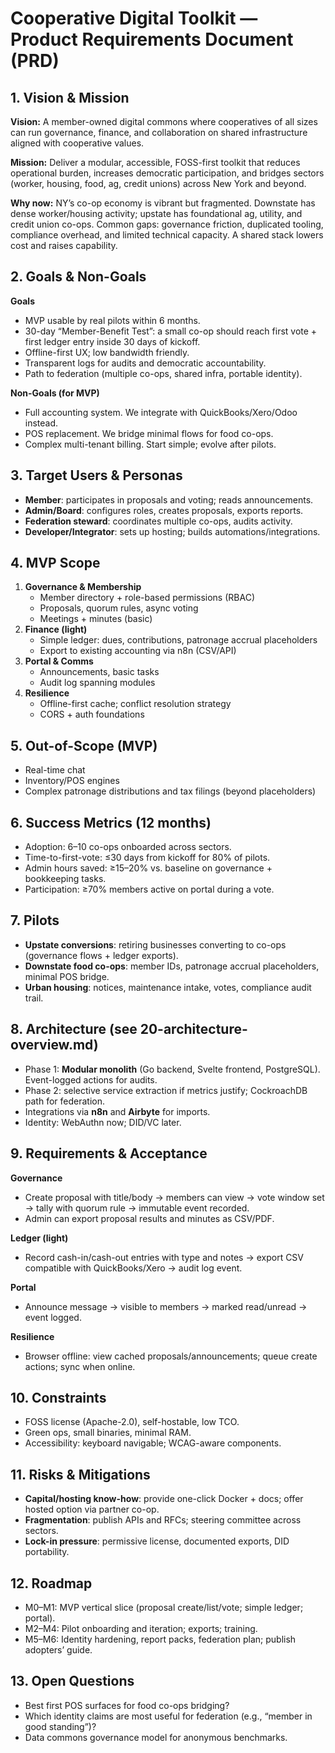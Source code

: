 # Cooperative Digital Toolkit — Product Requirements Document (PRD)

## 1. Vision & Mission
**Vision:** A member-owned digital commons where cooperatives of all sizes can run governance, finance, and collaboration on shared infrastructure aligned with cooperative values.

**Mission:** Deliver a modular, accessible, FOSS-first toolkit that reduces operational burden, increases democratic participation, and bridges sectors (worker, housing, food, ag, credit unions) across New York and beyond.

**Why now:** NY’s co-op economy is vibrant but fragmented. Downstate has dense worker/housing activity; upstate has foundational ag, utility, and credit union co-ops. Common gaps: governance friction, duplicated tooling, compliance overhead, and limited technical capacity. A shared stack lowers cost and raises capability.

## 2. Goals & Non-Goals
**Goals**
- MVP usable by real pilots within 6 months.
- 30-day “Member-Benefit Test”: a small co-op should reach first vote + first ledger entry inside 30 days of kickoff.
- Offline-first UX; low bandwidth friendly.
- Transparent logs for audits and democratic accountability.
- Path to federation (multiple co-ops, shared infra, portable identity).

**Non-Goals (for MVP)**
- Full accounting system. We integrate with QuickBooks/Xero/Odoo instead.
- POS replacement. We bridge minimal flows for food co-ops.
- Complex multi-tenant billing. Start simple; evolve after pilots.

## 3. Target Users & Personas
- **Member**: participates in proposals and voting; reads announcements.
- **Admin/Board**: configures roles, creates proposals, exports reports.
- **Federation steward**: coordinates multiple co-ops, audits activity.
- **Developer/Integrator**: sets up hosting; builds automations/integrations.

## 4. MVP Scope
1) **Governance & Membership**
   - Member directory + role-based permissions (RBAC)
   - Proposals, quorum rules, async voting
   - Meetings + minutes (basic)
2) **Finance (light)**
   - Simple ledger: dues, contributions, patronage accrual placeholders
   - Export to existing accounting via n8n (CSV/API)
3) **Portal & Comms**
   - Announcements, basic tasks
   - Audit log spanning modules
4) **Resilience**
   - Offline-first cache; conflict resolution strategy
   - CORS + auth foundations

## 5. Out-of-Scope (MVP)
- Real-time chat
- Inventory/POS engines
- Complex patronage distributions and tax filings (beyond placeholders)

## 6. Success Metrics (12 months)
- Adoption: 6–10 co-ops onboarded across sectors.
- Time-to-first-vote: ≤30 days from kickoff for 80% of pilots.
- Admin hours saved: ≥15–20% vs. baseline on governance + bookkeeping tasks.
- Participation: ≥70% members active on portal during a vote.

## 7. Pilots
- **Upstate conversions**: retiring businesses converting to co-ops (governance flows + ledger exports).
- **Downstate food co-ops**: member IDs, patronage accrual placeholders, minimal POS bridge.
- **Urban housing**: notices, maintenance intake, votes, compliance audit trail.

## 8. Architecture (see 20-architecture-overview.md)
- Phase 1: **Modular monolith** (Go backend, Svelte frontend, PostgreSQL). Event-logged actions for audits.
- Phase 2: selective service extraction if metrics justify; CockroachDB path for federation.
- Integrations via **n8n** and **Airbyte** for imports.
- Identity: WebAuthn now; DID/VC later.

## 9. Requirements & Acceptance
**Governance**
- Create proposal with title/body → members can view → vote window set → tally with quorum rule → immutable event recorded.
- Admin can export proposal results and minutes as CSV/PDF.

**Ledger (light)**
- Record cash-in/cash-out entries with type and notes → export CSV compatible with QuickBooks/Xero → audit log event.

**Portal**
- Announce message → visible to members → marked read/unread → event logged.

**Resilience**
- Browser offline: view cached proposals/announcements; queue create actions; sync when online.

## 10. Constraints
- FOSS license (Apache-2.0), self-hostable, low TCO.
- Green ops, small binaries, minimal RAM.
- Accessibility: keyboard navigable; WCAG-aware components.

## 11. Risks & Mitigations
- **Capital/hosting know-how**: provide one-click Docker + docs; offer hosted option via partner co-op.
- **Fragmentation**: publish APIs and RFCs; steering committee across sectors.
- **Lock-in pressure**: permissive license, documented exports, DID portability.

## 12. Roadmap
- M0–M1: MVP vertical slice (proposal create/list/vote; simple ledger; portal).
- M2–M4: Pilot onboarding and iteration; exports; training.
- M5–M6: Identity hardening, report packs, federation plan; publish adopters’ guide.

## 13. Open Questions
- Best first POS surfaces for food co-ops bridging?
- Which identity claims are most useful for federation (e.g., “member in good standing”)?
- Data commons governance model for anonymous benchmarks.

